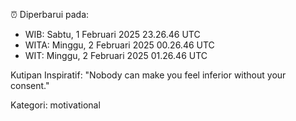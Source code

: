 ⏰ Diperbarui pada:
- WIB: Sabtu, 1 Februari 2025 23.26.46 UTC
- WITA: Minggu, 2 Februari 2025 00.26.46 UTC
- WIT: Minggu, 2 Februari 2025 01.26.46 UTC

Kutipan Inspiratif:
"Nobody can make you feel inferior without your consent."


Kategori: motivational

